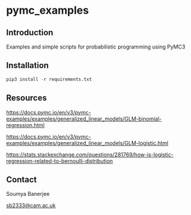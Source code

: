 # pymc_examples

## Introduction

Examples and simple scripts for probabilistic programming using PyMC3


## Installation

```r
pip3 install -r requirements.txt
```

## Resources

https://docs.pymc.io/en/v3/pymc-examples/examples/generalized_linear_models/GLM-binomial-regression.html

https://docs.pymc.io/en/v3/pymc-examples/examples/generalized_linear_models/GLM-logistic.html

https://stats.stackexchange.com/questions/281769/how-is-logistic-regression-related-to-bernoulli-distribution

## Contact

Soumya Banerjee

sb2333@cam.ac.uk

